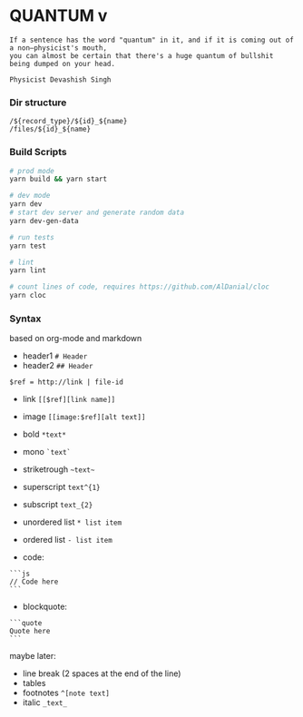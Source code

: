 # QUANTUM v

```
If a sentence has the word "quantum" in it, and if it is coming out of a non–physicist's mouth,
you can almost be certain that there's a huge quantum of bullshit being dumped on your head.

Physicist Devashish Singh
```

### Dir structure
```
/${record_type}/${id}_${name}
/files/${id}_${name}
```

### Build Scripts

```sh
# prod mode
yarn build && yarn start

# dev mode
yarn dev
# start dev server and generate random data
yarn dev-gen-data

# run tests
yarn test

# lint
yarn lint

# count lines of code, requires https://github.com/AlDanial/cloc
yarn cloc

```

### Syntax
based on org-mode and markdown

* header1 `# Header`
* header2 `## Header`


`$ref = http://link | file-id`

* link `[[$ref][link name]]`
* image `[[image:$ref][alt text]]`

* bold `*text*`
* mono `` `text` ``
* striketrough `~text~`
* superscript `text^{1}`
* subscript `text_{2}`

* unordered list `* list item`
* ordered list `- list item`

* code:
````
```js
// Code here
```
````

* blockquote:
````
```quote
Quote here
```
````


maybe later:
* line break (2 spaces at the end of the line)
* tables
* footnotes `^[note text]`
* italic `_text_`
